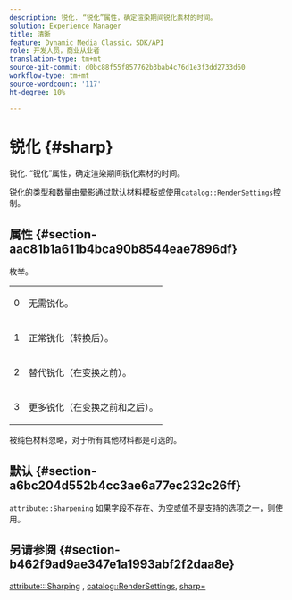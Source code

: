 ```yaml
---
description: 锐化. “锐化”属性，确定渲染期间锐化素材的时间。
solution: Experience Manager
title: 清晰
feature: Dynamic Media Classic，SDK/API
role: 开发人员，商业从业者
translation-type: tm+mt
source-git-commit: d0bc88f55f857762b3bab4c76d1e3f3dd2733d60
workflow-type: tm+mt
source-wordcount: '117'
ht-degree: 10%

---
```



# 锐化 {#sharp}

锐化. “锐化”属性，确定渲染期间锐化素材的时间。

锐化的类型和数量由晕影通过默认材料模板或使用`catalog::RenderSettings`控制。

## 属性 {#section-aac81b1a611b4bca90b8544eae7896df}

枚举。

<table id="simpletable_D52B41A39E4E4E54A06821B9D689DB30"> 
 <tr class="strow"> 
  <td class="stentry"> <p>0 </p></td> 
  <td class="stentry"> <p>无需锐化。 </p></td> 
 </tr> 
 <tr class="strow"> 
  <td class="stentry"> <p>1 </p></td> 
  <td class="stentry"> <p>正常锐化（转换后）。 </p></td> 
 </tr> 
 <tr class="strow"> 
  <td class="stentry"> <p>2 </p></td> 
  <td class="stentry"> <p>替代锐化（在变换之前）。 </p></td> 
 </tr> 
 <tr class="strow"> 
  <td class="stentry"> <p>3 </p></td> 
  <td class="stentry"> <p>更多锐化（在变换之前和之后）。 </p></td> 
 </tr> 
</table>

被纯色材料忽略，对于所有其他材料都是可选的。

## 默认 {#section-a6bc204d552b4cc3ae6a77ec232c26ff}

`attribute::Sharpening` 如果字段不存在、为空或值不是支持的选项之一，则使用。

## 另请参阅 {#section-b462f9ad9ae347e1a1993abf2f2daa8e}

[attribute:::Sharping](../../../../../ir-api/material-cat/image-rendering-api-ref/c-ir-material-catalog/c-ir-attributes-reference/r-ir-cat-sharp.md#reference-c706450cf95347f98f86c696f9167297) ,  [catalog::RenderSettings](../../../../../ir-api/material-cat/image-rendering-api-ref/c-ir-material-catalog/c-ir-attributes-reference/r-ir-rendersettings.md#reference-f3ae5e18095d40b2a8edef957dd82fbd),  [sharp=](../../../../../ir-api/http-protocol/image-rendering-api-ref/c-ir-http-protocol-ref/c-ir-http-protocol-command-reference/r-ir-http-sharp.md#reference-acdd87f6b5de4e3a85e5d3c03022a35a)
